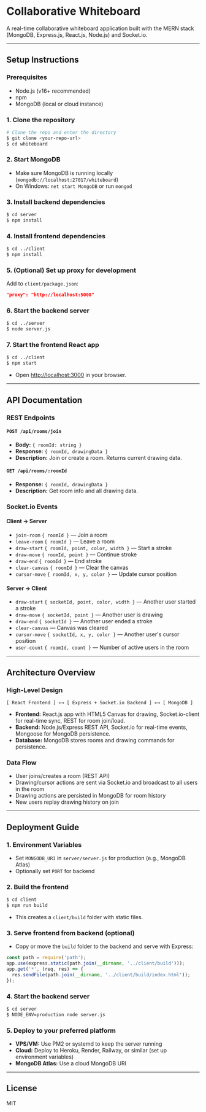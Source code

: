 # Collaborative Whiteboard

A real-time collaborative whiteboard application built with the MERN stack (MongoDB, Express.js, React.js, Node.js) and Socket.io.

---

## Setup Instructions

### Prerequisites
- Node.js (v16+ recommended)
- npm
- MongoDB (local or cloud instance)

### 1. Clone the repository
```bash
# Clone the repo and enter the directory
$ git clone <your-repo-url>
$ cd whiteboard
```

### 2. Start MongoDB
- Make sure MongoDB is running locally (`mongodb://localhost:27017/whiteboard`)
- On Windows: `net start MongoDB` or run `mongod`

### 3. Install backend dependencies
```bash
$ cd server
$ npm install
```

### 4. Install frontend dependencies
```bash
$ cd ../client
$ npm install
```

### 5. (Optional) Set up proxy for development
Add to `client/package.json`:
```json
"proxy": "http://localhost:5000"
```

### 6. Start the backend server
```bash
$ cd ../server
$ node server.js
```

### 7. Start the frontend React app
```bash
$ cd ../client
$ npm start
```

- Open [http://localhost:3000](http://localhost:3000) in your browser.

---

## API Documentation

### REST Endpoints

#### `POST /api/rooms/join`
- **Body:** `{ roomId: string }`
- **Response:** `{ roomId, drawingData }`
- **Description:** Join or create a room. Returns current drawing data.

#### `GET /api/rooms/:roomId`
- **Response:** `{ roomId, drawingData }`
- **Description:** Get room info and all drawing data.

### Socket.io Events

#### Client → Server
- `join-room` `{ roomId }` — Join a room
- `leave-room` `{ roomId }` — Leave a room
- `draw-start` `{ roomId, point, color, width }` — Start a stroke
- `draw-move` `{ roomId, point }` — Continue stroke
- `draw-end` `{ roomId }` — End stroke
- `clear-canvas` `{ roomId }` — Clear the canvas
- `cursor-move` `{ roomId, x, y, color }` — Update cursor position

#### Server → Client
- `draw-start` `{ socketId, point, color, width }` — Another user started a stroke
- `draw-move` `{ socketId, point }` — Another user is drawing
- `draw-end` `{ socketId }` — Another user ended a stroke
- `clear-canvas` — Canvas was cleared
- `cursor-move` `{ socketId, x, y, color }` — Another user's cursor position
- `user-count` `{ roomId, count }` — Number of active users in the room

---

## Architecture Overview

### High-Level Design

```
[ React Frontend ] ←→ [ Express + Socket.io Backend ] ←→ [ MongoDB ]
```

- **Frontend:** React.js app with HTML5 Canvas for drawing, Socket.io-client for real-time sync, REST for room join/load.
- **Backend:** Node.js/Express REST API, Socket.io for real-time events, Mongoose for MongoDB persistence.
- **Database:** MongoDB stores rooms and drawing commands for persistence.

### Data Flow
- User joins/creates a room (REST API)
- Drawing/cursor actions are sent via Socket.io and broadcast to all users in the room
- Drawing actions are persisted in MongoDB for room history
- New users replay drawing history on join

---

## Deployment Guide

### 1. Environment Variables
- Set `MONGODB_URI` in `server/server.js` for production (e.g., MongoDB Atlas)
- Optionally set `PORT` for backend

### 2. Build the frontend
```bash
$ cd client
$ npm run build
```
- This creates a `client/build` folder with static files.

### 3. Serve frontend from backend (optional)
- Copy or move the `build` folder to the backend and serve with Express:
```js
const path = require('path');
app.use(express.static(path.join(__dirname, '../client/build')));
app.get('*', (req, res) => {
  res.sendFile(path.join(__dirname, '../client/build/index.html'));
});
```

### 4. Start the backend server
```bash
$ cd server
$ NODE_ENV=production node server.js
```

### 5. Deploy to your preferred platform
- **VPS/VM:** Use PM2 or systemd to keep the server running
- **Cloud:** Deploy to Heroku, Render, Railway, or similar (set up environment variables)
- **MongoDB Atlas:** Use a cloud MongoDB URI

---

## License
MIT 